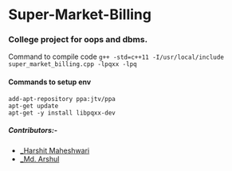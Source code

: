 # Super-Market-Billing
### College project for oops and dbms.
Command to compile code
<code>g++ -std=c++11 -I/usr/local/include super_market_billing.cpp -lpqxx -lpq</code>

#### Commands to setup env
```
add-apt-repository ppa:jtv/ppa 
apt-get update
apt-get -y install libpqxx-dev
```
##### Contributors:-
* [_Harshit Maheshwari](https://github.com/hmharshit)
* [_Md. Arshul](https://github.com/arshul)
